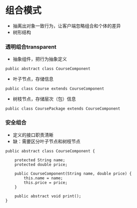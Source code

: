 # 组合模式

* 抽离出对象一致行为，让客户端忽略组合和个体的差异
* 树形结构

### 透明组合transparent
* 抽象组件，把行为抽象定义
~~~
public abstract class CourseComponent
~~~
* 叶子节点，存储信息
~~~
public class Course extends CourseComponent
~~~
* 树枝节点，存储层次（包）信息
~~~
public class CoursePackage extends CourseComponent
~~~
### 安全组合
* 定义的接口职责清晰
* 缺：需要区分叶子节点和树枝节点
~~~
public abstract class CourseComponent {

    protected String name;
    protected double price;

    public CourseComponent(String name, double price) {
        this.name = name;
        this.price = price;
    }

    public abstract void print();
}
~~~
